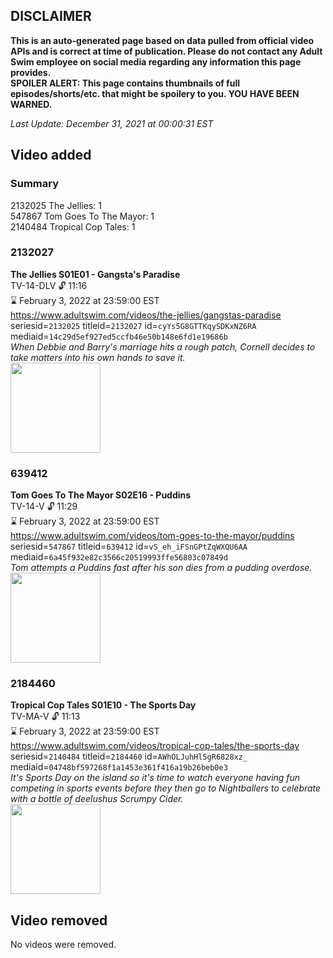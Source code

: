 ## DISCLAIMER
**This is an auto-generated page based on data pulled from official video APIs and is correct at time of publication. Please do not contact any Adult Swim employee on social media regarding any information this page provides.**  
**SPOILER ALERT: This page contains thumbnails of full episodes/shorts/etc. that might be spoilery to you. YOU HAVE BEEN WARNED.**  

_Last Update: December 31, 2021 at 00:00:31 EST_
## Video added
### Summary
2132025 The Jellies: 1  
547867 Tom Goes To The Mayor: 1  
2140484 Tropical Cop Tales: 1  
### 2132027
**The Jellies S01E01 - Gangsta's Paradise**  
TV-14-DLV 🔓 11:16  
⌛ February 3, 2022 at 23:59:00 EST  
https://www.adultswim.com/videos/the-jellies/gangstas-paradise  
seriesid=`2132025` titleid=`2132027` id=`cyYs5G8GTTKqySDKxNZ6RA` mediaid=`14c29d5ef927ed5ccfb46e50b148e6fd1e19686b`  
_When Debbie and Barry's marriage hits a rough patch, Cornell decides to take matters into his own hands to save it._  
<a href="https://media.cdn.adultswim.com/uploads/20200305/thumbnails/2_20351630416-jellies_102_air_cid-37GT5.jpg"><img src="https://media.cdn.adultswim.com/uploads/20200305/thumbnails/2_20351630416-jellies_102_air_cid-37GT5.jpg" height="144px" /></a>
### 639412
**Tom Goes To The Mayor S02E16 - Puddins**  
TV-14-V 🔓 11:29  
⌛ February 3, 2022 at 23:59:00 EST  
https://www.adultswim.com/videos/tom-goes-to-the-mayor/puddins  
seriesid=`547867` titleid=`639412` id=`vS_eh_iFSnGPtZqWXQU6AA` mediaid=`6a45f932e82c3566c20519993ffe56803c07849d`  
_Tom attempts a Puddins fast after his son dies from a pudding overdose._  
<a href="https://media.cdn.adultswim.com/uploads/20210107/thumbnails/2_2117958215-tgttm_029.jpg"><img src="https://media.cdn.adultswim.com/uploads/20210107/thumbnails/2_2117958215-tgttm_029.jpg" height="144px" /></a>
### 2184460
**Tropical Cop Tales S01E10 - The Sports Day**  
TV-MA-V 🔓 11:13  
⌛ February 3, 2022 at 23:59:00 EST  
https://www.adultswim.com/videos/tropical-cop-tales/the-sports-day  
seriesid=`2140484` titleid=`2184460` id=`AWhOLJuhHl5gR6828xz_` mediaid=`04748bf597268f1a1453e361f416a19b26beb0e3`  
_It's Sports Day on the island so it's time to watch everyone having fun competing in sports events before they then go to Nightballers to celebrate with a bottle of deelushus Scrumpy Cider._  
<a href="https://i.cdn.turner.com/adultswim/big/image-upload/thumbnails/thumb-2_image-155130163810512.jpg"><img src="https://i.cdn.turner.com/adultswim/big/image-upload/thumbnails/thumb-2_image-155130163810512.jpg" height="144px" /></a>
## Video removed
No videos were removed.  
